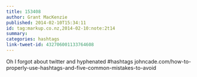 ```yaml
---
title: 153408
author: Grant MacKenzie
published: 2014-02-10T15:34:11
id: tag:markup.co.nz,2014-02-10:note:2t14
summary:
categories: hashtags
link-tweet-id: 432706001133764608
---
```


Oh I forgot about twitter and hyphenated #hashtags
johncade.com/how-to-properly-use-hashtags-and-five-common-mistakes-to-avoid
